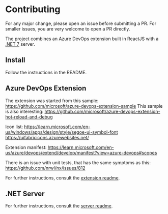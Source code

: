 # Contributing

For any major change, please open an issue before submitting a PR. For smaller issues, you are very welcome to open a PR directly.

The project combines an Azure DevOps extension built in ReactJS with a [.NET 7](https://dotnet.microsoft.com/en-us/download/dotnet/7.0) server.

## Install
Follow the instructions in the README.

## Azure DevOps Extension

The extension was started from this sample: https://github.com/microsoft/azure-devops-extension-sample
This sample is also interesting: https://github.com/microsoft/azure-devops-extension-hot-reload-and-debug

Icon list: https://learn.microsoft.com/en-us/windows/apps/design/style/segoe-ui-symbol-font
https://uifabricicons.azurewebsites.net/


Extension manifest: https://learn.microsoft.com/en-us/azure/devops/extend/develop/manifest?view=azure-devops#scopes


There is an issue with unit tests, that has the same symptoms as this: https://github.com/nrwl/nx/issues/812

For further instructions, consult the [extension readme](./extension/README.md).

## .NET Server

For further instructions, consult the [server readme](./server/README.md).

